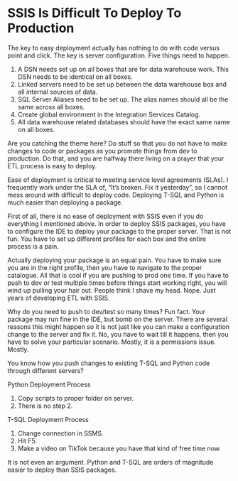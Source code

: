 # SSIS Is Difficult To Deploy To Production

The key to easy deployment actually has nothing to do with code versus point and click. The key is server configuration. Five things need to happen.

1. A DSN needs set up on all boxes that are for data warehouse work. This DSN needs to be identical on all boxes.
2. Linked servers need to be set up between the data warehouse box and all internal sources of data.
3. SQL Server Aliases need to be set up. The alias names should all be the same across all boxes.
4. Create global environment in the Integration Services Catalog.
5. All data warehouse related databases should have the exact same name on all boxes.

Are you catching the theme here? Do stuff so that you do not have to make changes to code or packages as you promote things from dev to production. Do that, and you are halfway there living on a prayer that your ETL process is easy to deploy.

Ease of deployment is critical to meeting service level agreements \(SLAs\). I frequently work under the SLA of, “It’s broken. Fix it yesterday”, so I cannot mess around with difficult to deploy code. Deploying T-SQL and Python is much easier than deploying a package.

First of all, there is no ease of deployment with SSIS even if you do everything I mentioned above. In order to deploy SSIS packages, you have to configure the IDE to deploy your package to the proper server. That is not fun. You have to set up different profiles for each box and the entire process is a pain.

Actually deploying your package is an equal pain. You have to make sure you are in the right profile, then you have to navigate to the proper catalogue. All that is cool if you are pushing to prod one time. If you have to push to dev or test multiple times before things start working right, you will wind up pulling your hair out. People think I shave my head. Nope. Just years of developing ETL with SSIS.

Why do you need to push to dev/test so many times? Fun fact. Your package may run fine in the IDE, but bomb on the server. There are several reasons this might happen so it is not just like you can make a configuration change to the server and fix it. No, you have to wait till it happens, then you have to solve your particular scenario. Mostly, it is a permissions issue. Mostly.

You know how you push changes to existing T-SQL and Python code through different servers?

Python Deployment Process

1. Copy scripts to proper folder on server.
2. There is no step 2.

T-SQL Deployment Process 

1. Change connection in SSMS.
2. Hit F5.
3. Make a video on TikTok because you have that kind of free time now.

It is not even an argument. Python and T-SQL are orders of magnitude easier to deploy than SSIS packages.

